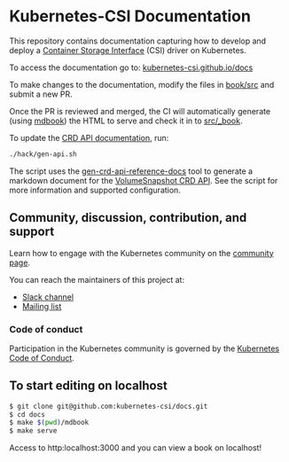 # Kubernetes-CSI Documentation

This repository contains documentation capturing how to develop and deploy a [Container Storage Interface](https://github.com/container-storage-interface/spec/blob/master/spec.md) (CSI) driver on Kubernetes.

To access the documentation go to: [kubernetes-csi.github.io/docs](https://kubernetes-csi.github.io/docs/)

To make changes to the documentation, modify the files in [book/src](https://github.com/kubernetes-csi/docs/tree/master/book/src) and submit a new PR.

Once the PR is reviewed and merged, the CI will automatically generate (using [mdbook](https://github.com/rust-lang-nursery/mdBook)) the HTML to serve and check it in to [src/_book](https://github.com/kubernetes-csi/docs/tree/master/book/src/_book).

To update the [CRD API documentation](book/src/api.md), run:

```sh
./hack/gen-api.sh
```

The script uses the [gen-crd-api-reference-docs](https://github.com/ahmetb/gen-crd-api-reference-docs/) tool to generate a markdown document for the [VolumeSnapshot CRD API](https://github.com/kubernetes-csi/external-snapshotter/tree/master/client/apis/volumesnapshot/v1). See the script for more information and supported configuration.

## Community, discussion, contribution, and support

Learn how to engage with the Kubernetes community on the [community page](http://kubernetes.io/community/).

You can reach the maintainers of this project at:

- [Slack channel](https://kubernetes.slack.com/messages/sig-storage)
- [Mailing list](https://groups.google.com/forum/#!forum/kubernetes-sig-storage)

### Code of conduct

Participation in the Kubernetes community is governed by the [Kubernetes Code of Conduct](code-of-conduct.md).

## To start editing on localhost

```bash
$ git clone git@github.com:kubernetes-csi/docs.git
$ cd docs
$ make $(pwd)/mdbook
$ make serve
```

Access to http:localhost:3000 and you can view a book on localhost!
